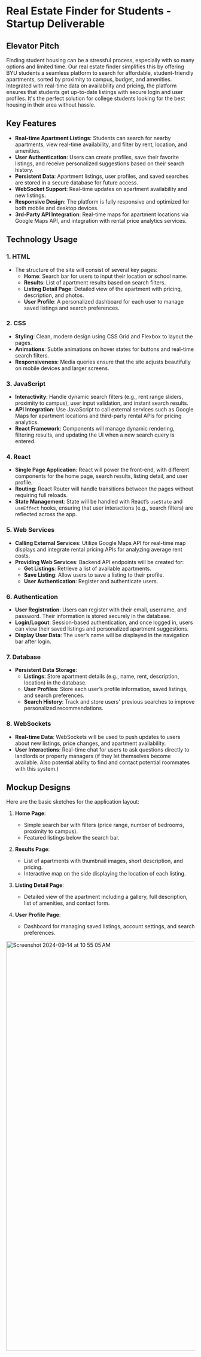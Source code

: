 # **Real Estate Finder for Students - Startup Deliverable**

## **Elevator Pitch**

Finding student housing can be a stressful process, especially with so many options and limited time. Our real estate finder simplifies this by offering BYU students a seamless platform to search for affordable, student-friendly apartments, sorted by proximity to campus, budget, and amenities. Integrated with real-time data on availability and pricing, the platform ensures that students get up-to-date listings with secure login and user profiles. It's the perfect solution for college students looking for the best housing in their area without hassle.

## **Key Features**

- **Real-time Apartment Listings**: Students can search for nearby apartments, view real-time availability, and filter by rent, location, and amenities.
- **User Authentication**: Users can create profiles, save their favorite listings, and receive personalized suggestions based on their search history.
- **Persistent Data**: Apartment listings, user profiles, and saved searches are stored in a secure database for future access.
- **WebSocket Support**: Real-time updates on apartment availability and new listings.
- **Responsive Design**: The platform is fully responsive and optimized for both mobile and desktop devices.
- **3rd-Party API Integration**: Real-time maps for apartment locations via Google Maps API, and integration with rental price analytics services.

## **Technology Usage**

### 1. **HTML** 
   - The structure of the site will consist of several key pages:
     - **Home**: Search bar for users to input their location or school name.
     - **Results**: List of apartment results based on search filters.
     - **Listing Detail Page**: Detailed view of the apartment with pricing, description, and photos.
     - **User Profile**: A personalized dashboard for each user to manage saved listings and search preferences.

### 2. **CSS**
   - **Styling**: Clean, modern design using CSS Grid and Flexbox to layout the pages.
   - **Animations**: Subtle animations on hover states for buttons and real-time search filters.
   - **Responsiveness**: Media queries ensure that the site adjusts beautifully on mobile devices and larger screens.

### 3. **JavaScript**
   - **Interactivity**: Handle dynamic search filters (e.g., rent range sliders, proximity to campus), user input validation, and instant search results.
   - **API Integration**: Use JavaScript to call external services such as Google Maps for apartment locations and third-party rental APIs for pricing analytics.
   - **React Framework**: Components will manage dynamic rendering, filtering results, and updating the UI when a new search query is entered.

### 4. **React**
   - **Single Page Application**: React will power the front-end, with different components for the home page, search results, listing detail, and user profile.
   - **Routing**: React Router will handle transitions between the pages without requiring full reloads.
   - **State Management**: State will be handled with React’s `useState` and `useEffect` hooks, ensuring that user interactions (e.g., search filters) are reflected across the app.

### 5. **Web Services**
   - **Calling External Services**: Utilize Google Maps API for real-time map displays and integrate rental pricing APIs for analyzing average rent costs.
   - **Providing Web Services**: Backend API endpoints will be created for:
     - **Get Listings**: Retrieve a list of available apartments.
     - **Save Listing**: Allow users to save a listing to their profile.
     - **User Authentication**: Register and authenticate users.

### 6. **Authentication**
   - **User Registration**: Users can register with their email, username, and password. Their information is stored securely in the database.
   - **Login/Logout**: Session-based authentication, and once logged in, users can view their saved listings and personalized apartment suggestions.
   - **Display User Data**: The user’s name will be displayed in the navigation bar after login.

### 7. **Database**
   - **Persistent Data Storage**:
     - **Listings**: Store apartment details (e.g., name, rent, description, location) in the database.
     - **User Profiles**: Store each user’s profile information, saved listings, and search preferences.
     - **Search History**: Track and store users' previous searches to improve personalized recommendations.

### 8. **WebSockets**
   - **Real-time Data**: WebSockets will be used to push updates to users about new listings, price changes, and apartment availability.
   - **User Interactions**: Real-time chat for users to ask questions directly to landlords or property managers (if they let themselves become available. Also potential ability to find and contact potential roommates with this system.)

## **Mockup Designs**

Here are the basic sketches for the application layout:

1. **Home Page**:
   - Simple search bar with filters (price range, number of bedrooms, proximity to campus).
   - Featured listings below the search bar.

2. **Results Page**:
   - List of apartments with thumbnail images, short description, and pricing.
   - Interactive map on the side displaying the location of each listing.

3. **Listing Detail Page**:
   - Detailed view of the apartment including a gallery, full description, list of amenities, and contact form.

4. **User Profile Page**:
   - Dashboard for managing saved listings, account settings, and search preferences.

<img width="1095" alt="Screenshot 2024-09-14 at 10 55 05 AM" src="https://github.com/user-attachments/assets/831d66f0-5093-4053-a356-307f7c69f144">


